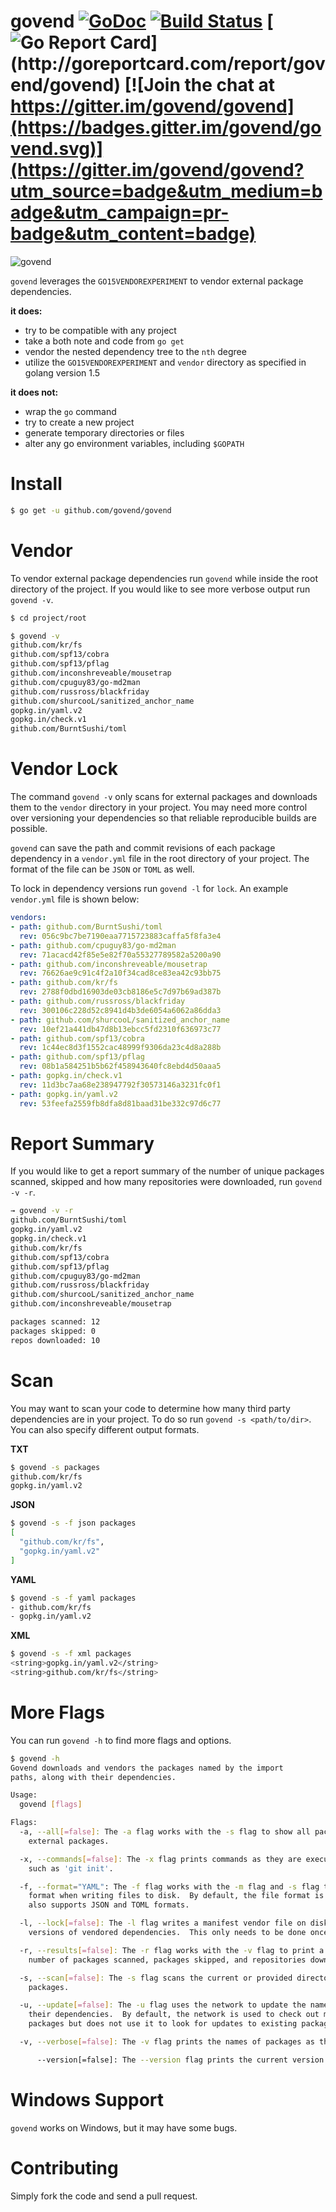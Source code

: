 govend [![GoDoc](http://godoc.org/github.com/govend/govend?status.png)](http://godoc.org/github.com/govend/govend) [![Build Status](https://travis-ci.org/govend/govend.svg?branch=master)](https://travis-ci.org/govend/govend) [![Go Report Card](http://goreportcard.com/badge/govend/govend?)](http://goreportcard.com/report/govend/govend) [![Join the chat at https://gitter.im/govend/govend](https://badges.gitter.im/govend/govend.svg)](https://gitter.im/govend/govend?utm_source=badge&utm_medium=badge&utm_campaign=pr-badge&utm_content=badge)
============================================================================================================================

![govend](art/govend.png)

`govend` leverages the `GO15VENDOREXPERIMENT` to vendor external package dependencies.

**it does:**
* try to be compatible with any project
* take a both note and code from `go get`
* vendor the nested dependency tree to the `nth` degree
* utilize the `GO15VENDOREXPERIMENT` and `vendor` directory as specified in golang version 1.5

**it does not:**
* wrap the `go` command
* try to create a new project
* generate temporary directories or files
* alter any go environment variables, including `$GOPATH`

# Install

```bash
$ go get -u github.com/govend/govend
```

# Vendor

To vendor external package dependencies run `govend` while inside the root directory of the project.  If you would like to see more verbose output run `govend -v`.

```bash
$ cd project/root

$ govend -v
github.com/kr/fs
github.com/spf13/cobra
github.com/spf13/pflag
github.com/inconshreveable/mousetrap
github.com/cpuguy83/go-md2man
github.com/russross/blackfriday
github.com/shurcooL/sanitized_anchor_name
gopkg.in/yaml.v2
gopkg.in/check.v1
github.com/BurntSushi/toml
```

# Vendor Lock

The command `govend -v` only scans for external packages and downloads them to the `vendor` directory in your project. You may need more control over versioning your dependencies so that reliable reproducible builds are possible.

`govend` can save the path and commit revisions of each package dependency in a `vendor.yml` file in the root directory of your project. The format of the file can be `JSON` or `TOML` as well.

To lock in dependency versions run `govend -l` for `lock`.  An example `vendor.yml` file is shown below:

```yaml
vendors:
- path: github.com/BurntSushi/toml
  rev: 056c9bc7be7190eaa7715723883caffa5f8fa3e4
- path: github.com/cpuguy83/go-md2man
  rev: 71acacd42f85e5e82f70a55327789582a5200a90
- path: github.com/inconshreveable/mousetrap
  rev: 76626ae9c91c4f2a10f34cad8ce83ea42c93bb75
- path: github.com/kr/fs
  rev: 2788f0dbd16903de03cb8186e5c7d97b69ad387b
- path: github.com/russross/blackfriday
  rev: 300106c228d52c8941d4b3de6054a6062a86dda3
- path: github.com/shurcooL/sanitized_anchor_name
  rev: 10ef21a441db47d8b13ebcc5fd2310f636973c77
- path: github.com/spf13/cobra
  rev: 1c44ec8d3f1552cac48999f9306da23c4d8a288b
- path: github.com/spf13/pflag
  rev: 08b1a584251b5b62f458943640fc8ebd4d50aaa5
- path: gopkg.in/check.v1
  rev: 11d3bc7aa68e238947792f30573146a3231fc0f1
- path: gopkg.in/yaml.v2
  rev: 53feefa2559fb8dfa8d81baad31be332c97d6c77
```

# Report Summary
If you would like to get a report summary of the number of unique packages scanned, skipped and how many repositories were downloaded, run `govend -v -r`.

```bash
→ govend -v -r
github.com/BurntSushi/toml
gopkg.in/yaml.v2
gopkg.in/check.v1
github.com/kr/fs
github.com/spf13/cobra
github.com/spf13/pflag
github.com/cpuguy83/go-md2man
github.com/russross/blackfriday
github.com/shurcooL/sanitized_anchor_name
github.com/inconshreveable/mousetrap

packages scanned: 12
packages skipped: 0
repos downloaded: 10
```

# Scan
You may want to scan your code to determine how many third party dependencies are
in your project. To do so run `govend -s <path/to/dir>`. You can also specify different output formats.

**TXT**
```bash
$ govend -s packages
github.com/kr/fs
gopkg.in/yaml.v2
```

**JSON**
```bash
$ govend -s -f json packages
[
  "github.com/kr/fs",
  "gopkg.in/yaml.v2"
]
```

**YAML**
```bash
$ govend -s -f yaml packages
- github.com/kr/fs
- gopkg.in/yaml.v2
```
**XML**
```bash
$ govend -s -f xml packages
<string>gopkg.in/yaml.v2</string>
<string>github.com/kr/fs</string>
```

# More Flags

You can run `govend -h` to find more flags and options.

```bash
$ govend -h  
Govend downloads and vendors the packages named by the import
paths, along with their dependencies.

Usage:
  govend [flags]

Flags:
  -a, --all[=false]: The -a flag works with the -s flag to show all packages, not just
	external packages.

  -x, --commands[=false]: The -x flag prints commands as they are executed for vendoring
	such as 'git init'.

  -f, --format="YAML": The -f flag works with the -m flag and -s flag to define the
	format when writing files to disk.  By default, the file format is YAML but
	also supports JSON and TOML formats.

  -l, --lock[=false]: The -l flag writes a manifest vendor file on disk to lock in the
	versions of vendored dependencies.  This only needs to be done once.

  -r, --results[=false]: The -r flag works with the -v flag to print a summary of the
	number of packages scanned, packages skipped, and repositories downloaded.

  -s, --scan[=false]: The -s flag scans the current or provided directory for external
	packages.

  -u, --update[=false]: The -u flag uses the network to update the named packages and
	their dependencies.  By default, the network is used to check out missing
	packages but does not use it to look for updates to existing packages.

  -v, --verbose[=false]: The -v flag prints the names of packages as they are vendored.

      --version[=false]: The --version flag prints the current version.
```

# Windows Support
`govend` works on Windows, but it may have some bugs.

# Contributing
Simply fork the code and send a pull request.
